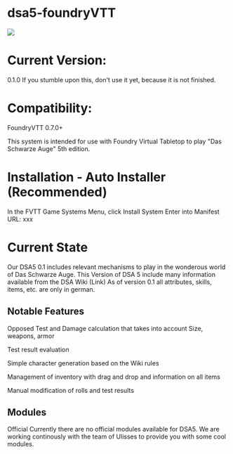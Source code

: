# dsa5-foundryVTT
![](https://user-images.githubusercontent.com/28637157/97379891-e4a1cc00-1893-11eb-9e0c-d93b92844d5b.jpg)

# Current Version: 
0.1.0
If you stumble upon this, don't use it yet, because it is not finished.

# Compatibility: 
FoundryVTT 0.7.0+

This system is intended for use with Foundry Virtual Tabletop to play "Das Schwarze Auge" 5th edition.

# Installation - Auto Installer (Recommended)
In the FVTT Game Systems Menu, click Install System
Enter into Manifest URL: xxx

# Current State
Our DSA5 0.1 includes relevant mechanisms to play in the wonderous world of Das Schwarze Auge.
This Version of DSA 5 include many information available from the DSA Wiki (Link)
As of version 0.1 all attributes, skills, items, etc. are only in german. 

## Notable Features
Opposed Test and Damage calculation that takes into account Size, weapons, armor 

Test result evaluation 

Simple character generation based on the Wiki rules

Management of inventory with drag and drop and information on all items

Manual modification of rolls and test results

## Modules
Official
Currently there are no official modules available for DSA5. We are working continously with the team of Ulisses to provide you with some cool modules.
